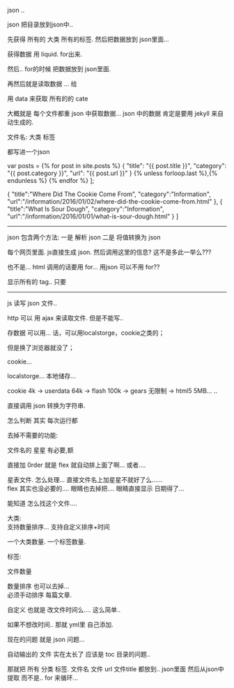 json ..

json  把目录放到json中..


先获得 所有的 大类
所有的标签.
然后把数据放到 json里面…

获得数据 用 liquid. for出来.


然后.. for的时候 把数据放到 json里面.

再然后就是读取数据 … 给



用 data 来获取 所有的的 cate 



大概就是 每个文件都重 json 中获取数据...
json 中的数据 肯定是要用  jekyll 来自动生成的.




文件名:
大类
标签

都写进一个json 


var posts = [
]()  {% for post in site.posts %}
{
  "title": "{{ post.title }}",
  "category": "{{ post.category }}",
  "url": "{{ post.url }}"
}
{% unless forloop.last %},{% endunless %}
  {% endfor %}
];



[
]()  {
"title":"Where Did The Cookie Come From",
"category":"Information",
"url":"/information/2016/01/02/where-did-the-cookie-come-from.html"
  },
  {
"title":"What Is Sour Dough",
"category":"Information",
"url":"/information/2016/01/01/what-is-sour-dough.html"
  }
]




---
json 
包含两个方法: 
一是 解析 json
二是 将值转换为 json


每个网页里面.
js直接生成 json.
然后调用这里的信息?
这不是多此一举么???

也不是...  html 调用的话要用 for…
用json 可以不用 for??







显示所有的 tag.. 只要



---
js 读写 json 文件..


http 可以 用 ajax 来读取文件. 但是不能写..

存数据 可以用… 话，可以用localstorge，cookie之类的；

但是换了浏览器就没了；


cookie…

localstorge…
本地储存...


cookie  4k
→ userdata 64k
 → flash  100k
→ gears  无限制
→ html5 5MB… ..

直接调用 json  转换为字符串.

怎么判断  其实 每次运行都







去掉不需要的功能:





文件名的 星星 有必要,额

直接加 0rder 就是 flex 就自动排上面了啊...
或者.... 


星表文件. 怎么处理...
直接文件名上加星星不就好了么......  
flex 其实也没必要的....   眼睛也去掉把....
眼睛直接显示 日期得了...

能知道 怎么找这个文件....






大类:  
支持数量排序... 
支持自定义排序+时间




一个大类数量.
一个标签数量.


标签:

 文件数量



数量排序 也可以去掉…  
必须手动排序 每篇文章.

 






自定义 也就是 改文件时间么....   这么简单..

如果不想改时间.. 那就 yml里 自己添加. 



现在的问题 就是 json 问题...

自动输出的 文件 实在太长了   应该是  toc 目录的问题..

那就把 所有 分类 标签. 文件名 文件 url 文件title 都放到.. json里面
然后从json中提取 而不是.. for 来循环…









